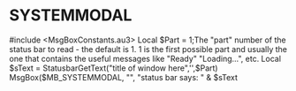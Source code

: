 # SYSTEMMODAL
#include &lt;MsgBoxConstants.au3> Local $Part = 1;The "part" number of the status bar to read - the default is 1. 1 is the first possible part and usually the one that contains the useful messages like "Ready" "Loading...", etc. Local $sText = StatusbarGetText("title of window here",'',$Part) MsgBox($MB_SYSTEMMODAL, "", "status bar says: " &amp; $sText

